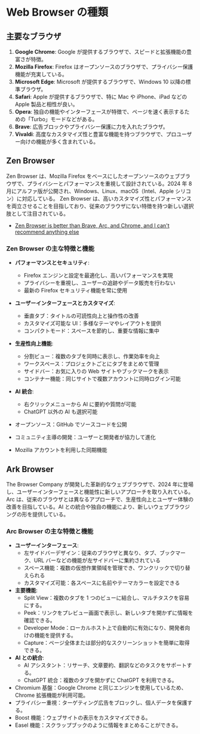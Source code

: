 # Web Browser の種類

## 主要なブラウザ

1. **Google Chrome**: Google が提供するブラウザで、スピードと拡張機能の豊富さが特徴。
2. **Mozilla Firefox**: Firefox はオープンソースのブラウザで、プライバシー保護機能が充実している。
3. **Microsoft Edge**: Microsoft が提供するブラウザで、Windows 10 以降の標準ブラウザ。
4. **Safari**: Apple が提供するブラウザで、特に Mac や iPhone、iPad などの Apple 製品と相性が良い。
5. **Opera**: 独自の機能やインターフェースが特徴で、ページを速く表示するための「Turbo」モードなどがある。
6. **Brave**: 広告ブロックやプライバシー保護に力を入れたブラウザ。
7. **Vivaldi**: 高度なカスタマイズ性と豊富な機能を持つブラウザで、プロユーザー向けの機能が多く含まれている。

## Zen Browser

Zen Browser は、Mozilla Firefox をベースにしたオープンソースのウェブブラウザで、プライバシーとパフォーマンスを重視して設計されている。2024 年 8 月にアルファ版が公開され、Windows、Linux、macOS（Intel、Apple シリコン）に対応している。
Zen Browser は、高いカスタマイズ性とパフォーマンスを両立させることを目指しており、従来のブラウザにない特徴を持つ新しい選択肢として注目されている。

- [Zen Browser is better than Brave, Arc, and Chrome, and I can't recommend anything else](https://www.xda-developers.com/zen-browser-better-brave-arc-chrome/)

### Zen Browser の主な特徴と機能

- **パフォーマンスとセキュリティ**:

  - Firefox エンジンと設定を最適化し、高いパフォーマンスを実現
  - プライバシーを重視し、ユーザーの追跡やデータ販売を行わない
  - 最新の Firefox セキュリティ機能を常に使用

- **ユーザーインターフェースとカスタマイズ**:

  - 垂直タブ：タイトルの可読性向上と操作性の改善
  - カスタマイズ可能な UI：多様なテーマやレイアウトを提供
  - コンパクトモード：スペースを節約し、重要な情報に集中

- **生産性向上機能**:

  - 分割ビュー：複数のタブを同時に表示し、作業効率を向上
  - ワークスペース：プロジェクトごとにタブをまとめて管理
  - サイドバー：お気に入りの Web サイトやブックマークを表示
  - コンテナー機能：同じサイトで複数アカウントに同時ログイン可能

- **AI 統合**:
  - 右クリックメニューから AI に要約や質問が可能
  - ChatGPT 以外の AI も選択可能
- オープンソース：GitHub でソースコードを公開
- コミュニティ主導の開発：ユーザーと開発者が協力して進化
- Mozilla アカウントを利用した同期機能

## Ark Browser

The Browser Company が開発した革新的なウェブブラウザで、2024 年に登場し、ユーザーインターフェースと機能性に新しいアプローチを取り入れている。
Arc は、従来のブラウザとは異なるアプローチで、生産性向上とユーザー体験の改善を目指している。AI との統合や独自の機能により、新しいウェブブラウジングの形を提供している。

### Arc Browser の主な特徴と機能

- **ユーザーインターフェース**:
  - 左サイドバーデザイン：従来のブラウザと異なり、タブ、ブックマーク、URL バーなどの機能が左サイドバーに集約されている
  - スペース機能：複数の仮想作業領域を管理でき、ワンクリックで切り替えられる
  - カスタマイズ可能：各スペースに名前やテーマカラーを設定できる
- **主要機能**:
  - Split View：複数のタブを 1 つのビューに結合し、マルチタスクを容易にする。
  - Peek：リンクをプレビュー画面で表示し、新しいタブを開かずに情報を確認できる。
  - Developer Mode：ローカルホスト上で自動的に有効になり、開発者向けの機能を提供する。
  - Capture：ページ全体または部分的なスクリーンショットを簡単に取得できる。
- **AI との統合**:
  - AI アシスタント：リサーチ、文章要約、翻訳などのタスクをサポートする。
  - ChatGPT 統合：複数のタブを開かずに ChatGPT を利用できる。
- Chromium 基盤：Google Chrome と同じエンジンを使用しているため、Chrome 拡張機能が利用可能。
- プライバシー重視：ターゲティング広告をブロックし、個人データを保護する。
- Boost 機能：ウェブサイトの表示をカスタマイズできる。
- Easel 機能：スクラップブックのように情報をまとめることができる。
